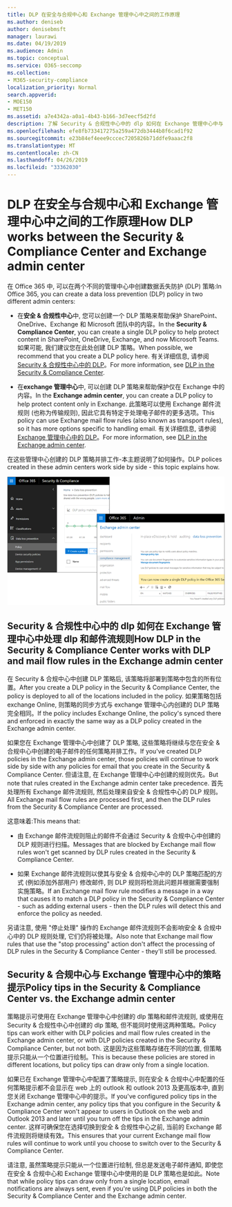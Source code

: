 ```yaml
---
title: DLP 在安全与合规中心和 Exchange 管理中心中之间的工作原理
ms.author: deniseb
author: denisebmsft
manager: laurawi
ms.date: 04/19/2019
ms.audience: Admin
ms.topic: conceptual
ms.service: O365-seccomp
ms.collection:
- M365-security-compliance
localization_priority: Normal
search.appverid:
- MOE150
- MET150
ms.assetid: a7e4342a-a0a1-4b43-b166-3d7eecf5d2fd
description: 了解 Security & 合规性中心中的 dlp 如何在 Exchange 管理中心中与 dlp 和邮件流规则 (传输规则) 结合使用。
ms.openlocfilehash: efe8fb733417275a259a472db3444b8f6cad1f92
ms.sourcegitcommit: e23b84ef4eee9cccec7205826b71ddfe9aaac2f8
ms.translationtype: MT
ms.contentlocale: zh-CN
ms.lasthandoff: 04/26/2019
ms.locfileid: "33362030"
---
```

# <a name="how-dlp-works-between-the-security--compliance-center-and-exchange-admin-center"></a><span data-ttu-id="6f9e5-103">DLP 在安全与合规中心和 Exchange 管理中心中之间的工作原理</span><span class="sxs-lookup"><span data-stu-id="6f9e5-103">How DLP works between the Security & Compliance Center and Exchange admin center</span></span>

<span data-ttu-id="6f9e5-104">在 Office 365 中, 可以在两个不同的管理中心中创建数据丢失防护 (DLP) 策略:</span><span class="sxs-lookup"><span data-stu-id="6f9e5-104">In Office 365, you can create a data loss prevention (DLP) policy in two different admin centers:</span></span>
  
- <span data-ttu-id="6f9e5-105">在**安全 & 合规性中心**中, 您可以创建一个 DLP 策略来帮助保护 SharePoint、OneDrive、Exchange 和 Microsoft 团队中的内容。</span><span class="sxs-lookup"><span data-stu-id="6f9e5-105">In the **Security & Compliance Center**, you can create a single DLP policy to help protect content in SharePoint, OneDrive, Exchange, and now Microsoft Teams.</span></span> <span data-ttu-id="6f9e5-106">如果可能, 我们建议您在此处创建 DLP 策略。</span><span class="sxs-lookup"><span data-stu-id="6f9e5-106">When possible, we recommend that you create a DLP policy here.</span></span> <span data-ttu-id="6f9e5-107">有关详细信息, 请参阅[Security & 合规性中心中的 DLP](data-loss-prevention-policies.md)。</span><span class="sxs-lookup"><span data-stu-id="6f9e5-107">For more information, see [DLP in the Security & Compliance Center](data-loss-prevention-policies.md).</span></span>
    
- <span data-ttu-id="6f9e5-108">在**exchange 管理中心**中, 可以创建 DLP 策略来帮助保护仅在 Exchange 中的内容。</span><span class="sxs-lookup"><span data-stu-id="6f9e5-108">In the **Exchange admin center**, you can create a DLP policy to help protect content only in Exchange.</span></span> <span data-ttu-id="6f9e5-109">此策略可以使用 Exchange 邮件流规则 (也称为传输规则), 因此它具有特定于处理电子邮件的更多选项。</span><span class="sxs-lookup"><span data-stu-id="6f9e5-109">This policy can use Exchange mail flow rules (also known as transport rules), so it has more options specific to handling email.</span></span> <span data-ttu-id="6f9e5-110">有关详细信息, 请参阅[Exchange 管理中心中的 DLP](https://go.microsoft.com/fwlink/?linkid=852311)。</span><span class="sxs-lookup"><span data-stu-id="6f9e5-110">For more information, see [DLP in the Exchange admin center](https://go.microsoft.com/fwlink/?linkid=852311).</span></span>
    
<span data-ttu-id="6f9e5-111">在这些管理中心创建的 DLP 策略并排工作-本主题说明了如何操作。</span><span class="sxs-lookup"><span data-stu-id="6f9e5-111">DLP polices created in these admin centers work side by side - this topic explains how.</span></span>
  
![安全与合规中心和 Exchange 管理中心中的 DLP 页面](media/d3eaa7e7-3b16-457b-bd9c-26707f7b584f.png)
  
## <a name="how-dlp-in-the-security--compliance-center-works-with-dlp-and-mail-flow-rules-in-the-exchange-admin-center"></a><span data-ttu-id="6f9e5-113">Security & 合规性中心中的 dlp 如何在 Exchange 管理中心中处理 dlp 和邮件流规则</span><span class="sxs-lookup"><span data-stu-id="6f9e5-113">How DLP in the Security & Compliance Center works with DLP and mail flow rules in the Exchange admin center</span></span>

<span data-ttu-id="6f9e5-114">在 Security & 合规中心中创建 DLP 策略后, 该策略将部署到策略中包含的所有位置。</span><span class="sxs-lookup"><span data-stu-id="6f9e5-114">After you create a DLP policy in the Security & Compliance Center, the policy is deployed to all of the locations included in the policy.</span></span> <span data-ttu-id="6f9e5-115">如果策略包括 exchange Online, 则策略的同步方式与 exchange 管理中心内创建的 DLP 策略完全相同。</span><span class="sxs-lookup"><span data-stu-id="6f9e5-115">If the policy includes Exchange Online, the policy's synced there and enforced in exactly the same way as a DLP policy created in the Exchange admin center.</span></span> 
  
<span data-ttu-id="6f9e5-116">如果您在 Exchange 管理中心中创建了 DLP 策略, 这些策略将继续与您在安全 & 合规中心中创建的电子邮件的任何策略并排工作。</span><span class="sxs-lookup"><span data-stu-id="6f9e5-116">If you've created DLP policies in the Exchange admin center, those policies will continue to work side by side with any policies for email that you create in the Security & Compliance Center.</span></span> <span data-ttu-id="6f9e5-117">但请注意, 在 Exchange 管理中心中创建的规则优先。</span><span class="sxs-lookup"><span data-stu-id="6f9e5-117">But note that rules created in the Exchange admin center take precedence.</span></span> <span data-ttu-id="6f9e5-118">首先处理所有 Exchange 邮件流规则, 然后处理来自安全 & 合规性中心的 DLP 规则。</span><span class="sxs-lookup"><span data-stu-id="6f9e5-118">All Exchange mail flow rules are processed first, and then the DLP rules from the Security & Compliance Center are processed.</span></span>
  
<span data-ttu-id="6f9e5-119">这意味着:</span><span class="sxs-lookup"><span data-stu-id="6f9e5-119">This means that:</span></span>
  
- <span data-ttu-id="6f9e5-120">由 Exchange 邮件流规则阻止的邮件不会通过 Security & 合规中心中创建的 DLP 规则进行扫描。</span><span class="sxs-lookup"><span data-stu-id="6f9e5-120">Messages that are blocked by Exchange mail flow rules won't get scanned by DLP rules created in the Security & Compliance Center.</span></span>
    
- <span data-ttu-id="6f9e5-121">如果 Exchange 邮件流规则以使其与安全 & 合规中心中的 DLP 策略匹配的方式 (例如添加外部用户) 修改邮件, 则 DLP 规则将检测此问题并根据需要强制实施策略。</span><span class="sxs-lookup"><span data-stu-id="6f9e5-121">If an Exchange mail flow rule modifies a message in a way that causes it to match a DLP policy in the Security & Compliance Center - such as adding external users - then the DLP rules will detect this and enforce the policy as needed.</span></span>
    
<span data-ttu-id="6f9e5-122">另请注意, 使用 "停止处理" 操作的 Exchange 邮件流规则不会影响安全 & 合规中心中的 DLP 规则处理, 它们仍将被处理。</span><span class="sxs-lookup"><span data-stu-id="6f9e5-122">Also note that Exchange mail flow rules that use the "stop processing" action don't affect the processing of DLP rules in the Security & Compliance Center - they'll still be processed.</span></span>
  
## <a name="policy-tips-in-the-security--compliance-center-vs-the-exchange-admin-center"></a><span data-ttu-id="6f9e5-123">Security & 合规中心与 Exchange 管理中心中的策略提示</span><span class="sxs-lookup"><span data-stu-id="6f9e5-123">Policy tips in the Security & Compliance Center vs. the Exchange admin center</span></span>

<span data-ttu-id="6f9e5-124">策略提示可使用在 Exchange 管理中心中创建的 dlp 策略和邮件流规则, 或使用在 Security & 合规性中心中创建的 dlp 策略, 但不能同时使用这两种策略。</span><span class="sxs-lookup"><span data-stu-id="6f9e5-124">Policy tips can work either with DLP policies and mail flow rules created in the Exchange admin center, or with DLP policies created in the Security & Compliance Center, but not both.</span></span> <span data-ttu-id="6f9e5-125">这是因为这些策略存储在不同的位置, 但策略提示只能从一个位置进行绘制。</span><span class="sxs-lookup"><span data-stu-id="6f9e5-125">This is because these policies are stored in different locations, but policy tips can draw only from a single location.</span></span>
  
<span data-ttu-id="6f9e5-126">如果已在 Exchange 管理中心中配置了策略提示, 则在安全 & 合规中心中配置的任何策略提示都不会显示在 web 上的 outlook 和 outlook 2013 及更高版本中, 直到您关闭 Exchange 管理中心中的提示。</span><span class="sxs-lookup"><span data-stu-id="6f9e5-126">If you've configured policy tips in the Exchange admin center, any policy tips that you configure in the Security & Compliance Center won't appear to users in Outlook on the web and Outlook 2013 and later until you turn off the tips in the Exchange admin center.</span></span> <span data-ttu-id="6f9e5-127">这样可确保您在选择切换到安全 & 合规性中心之前, 当前的 Exchange 邮件流规则将继续有效。</span><span class="sxs-lookup"><span data-stu-id="6f9e5-127">This ensures that your current Exchange mail flow rules will continue to work until you choose to switch over to the Security & Compliance Center.</span></span>
  
<span data-ttu-id="6f9e5-128">请注意, 虽然策略提示只能从一个位置进行绘制, 但总是发送电子邮件通知, 即使您在安全 & 合规中心和 Exchange 管理中心中使用的是 DLP 策略也是如此。</span><span class="sxs-lookup"><span data-stu-id="6f9e5-128">Note that while policy tips can draw only from a single location, email notifications are always sent, even if you're using DLP policies in both the Security & Compliance Center and the Exchange admin center.</span></span>
  

